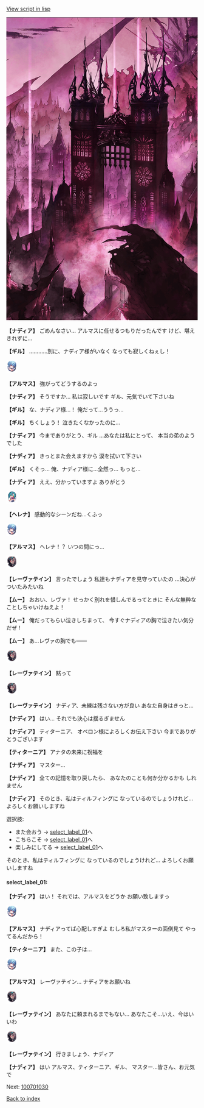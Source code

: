 [View script in lisp](../scripts/100701020.txt)

![300_devil_daytime02.png](../images/backgrounds/300_devil_daytime02.png)

**【ナディア】**
ごめんなさい…
アルマスに任せるつもりだったんです
けど、堪えきれずに…

**【ギル】**
…………別に、ナディア様がいなく
なっても寂しくねぇし！

<img src="../images/units/3103811.png" alt="3103811.png" height="34"/>

**【アルマス】**
強がってどうするのよっ

**【ナディア】**
そうですか…
私は寂しいです
ギル、元気でいて下さいね

**【ギル】**
な、ナディア様…！
俺だって…ううっ…

**【ギル】**
ちくしょう！
泣きたくなかったのに…

**【ナディア】**
今までありがとう、ギル
…あなたは私にとって、
本当の弟のようでした

**【ナディア】**
きっとまた会えますから
涙を拭いて下さい

**【ギル】**
くそっ…
俺、ナディア様に…全然っ…
もっと…

**【ナディア】**
ええ、分かっていますよ
ありがとう

<img src="../images/units/3302811.png" alt="3302811.png" height="34"/>

**【ヘレナ】**
感動的なシーンだね…くふっ

<img src="../images/units/3103811.png" alt="3103811.png" height="34"/>

**【アルマス】**
ヘレナ！？
いつの間にっ…

<img src="../images/units/3100211.png" alt="3100211.png" height="34"/>

**【レーヴァテイン】**
言ったでしょう
私達もナディアを見守っていたの
…決心がついたみたいね

**【ムー】**
おおい、レヴァ！
せっかく別れを惜しんでるってときに
そんな無粋なことしちゃいけねえよ！

**【ムー】**
俺だってもらい泣きしちまって、
今すぐナディアの胸で泣きたい気分
だぜ！

**【ムー】**
あ…レヴァの胸でも――

<img src="../images/units/3100211.png" alt="3100211.png" height="34"/>

**【レーヴァテイン】**
黙って

<img src="../images/units/3100211.png" alt="3100211.png" height="34"/>

**【レーヴァテイン】**
ナディア、未練は残さない方が良い
あなた自身はきっと…

**【ナディア】**
はい…
それでも決心は揺るぎません

**【ナディア】**
ティターニア、
オベロン様によろしくお伝え下さい
今までありがとうございます

**【ティターニア】**
アナタの未来に祝福を

**【ナディア】**
マスター…

**【ナディア】**
全ての記憶を取り戻したら、
あなたのことも何か分かるかも
しれません

**【ナディア】**
そのとき、私はティルフィングに
なっているのでしょうけれど…
よろしくお願いしますね

選択肢:
- また会おう → [select_label_01](#select_label_01)へ
- こちらこそ → [select_label_01](#select_label_01)へ
- 楽しみにしてる → [select_label_01](#select_label_01)へ

そのとき、私はティルフィングに
なっているのでしょうけれど…
よろしくお願いしますね

#### select_label_01:

**【ナディア】**
はい！
それでは、アルマスをどうか
お願い致しますっ

<img src="../images/units/3103811.png" alt="3103811.png" height="34"/>

**【アルマス】**
ナディアってば心配しすぎよ
むしろ私がマスターの面倒見て
やってるんだから！

**【ティターニア】**
また、この子は…

<img src="../images/units/3103811.png" alt="3103811.png" height="34"/>

**【アルマス】**
レーヴァテイン…
ナディアをお願いね

<img src="../images/units/3100211.png" alt="3100211.png" height="34"/>

**【レーヴァテイン】**
あなたに頼まれるまでもない…
あなたこそ…いえ、今はいいわ

<img src="../images/units/3100211.png" alt="3100211.png" height="34"/>

**【レーヴァテイン】**
行きましょう、ナディア

**【ナディア】**
はい
アルマス、ティターニア、ギル、
マスター…皆さん、お元気で

Next: [100701030](100701030.md)

[Back to index](index.md)
